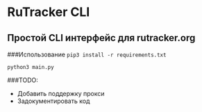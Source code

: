 # RuTracker CLI

## Простой CLI интерфейс для rutracker.org

###Использование
`pip3 install -r requirements.txt`

`python3 main.py`

###TODO:
- Добавить поддержку прокси
- Задокументировать код
